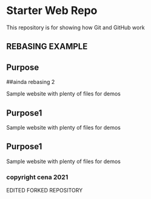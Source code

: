 # Starter Web Repo

This repository is for showing how Git and GitHub work

## REBASING EXAMPLE
## Purpose

##ainda rebasing 2

Sample website with plenty of files for demos
## Purpose1

Sample website with plenty of files for demos
## Purpose1


Sample website with plenty of files for demos

### copyright cena 2021

EDITED FORKED REPOSITORY